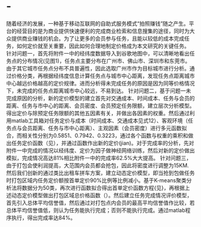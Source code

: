 # -
随着经济的发展，一种基于移动互联网的自助式服务模式“拍照赚钱”随之产生。平台的经营目的是为商业提供快速便利的完成商业检索和信息搜集的途径，同时为大众提供商业赚钱的机会。为了让更多的会员参与任务，且能以较低的成本完成任务，如何定价就至关重要，因此如何合理地制定价格成为本文研究的关键任务。
针对问题一，首先将附件一中的经纬度数据导入到谷歌地图中，可以清晰地看出任务点的分布情况(见图1)，任务点主要分布在广州市、佛山市、深圳市和东莞市。由于其它城市任务点分布不具普遍性，因此选取广州市作为目标城市进行分析。通过价格分类，再根据经纬度信息计算任务点与城市中心距离，发现任务点距离城市中心越远价格越高的定价规律。进而分析得未完成任务的原因是因为同等价格情况下，未完成的任务点距离城市中心较远，不易到达。
针对问题二，基于问题一未完成原因的分析，新的定价模型的建立首先对交通成本、时间成本、任务与会员的距离、任务与市中心的距离、会员密度、会员预定任务限额，建立层次分析模型。得出定价与除预定任务限额的其他五因素有关，并做出各因素的权重。然后通过利用matlab工具箱对任务定价与成本（时间成本、交通成本见式12）、客观环境（任务点与会员距离、任务与市中心距离）、主观因素（会员密度）进行多元函数拟合，而相关性分别为0.5851、0.7942、0.3223，通过各个函数与权重的乘积和做出任务定价函数（见），并通过函数作出新的定价(jian)。对于完成率的分析，先对附件一中完成的情况以经纬度、定价为因子做神经网络训练，然后对新的定价做出模拟，完成情况高达81%相比附件一中的完成率62.5%大大提高。
针对问题三，由于打包会使利润提高，大范围内会员都会抢包，因此将密度进行调整为15KM. 然后我们创新的通过类比出租车拼车方案，建立动态定价模型，即当抢到包做任务时打包区域内任务定价额按首单定价90%比例等比例减小。基于K-means聚类分析法将数据分为50类，再次进行函数拟合得出首单定价函数方程{见}，再根据上述动态定价模型做出打包区域总价格函数（）。然后建立任务完成情况评价模型，首先引入总体平均信誉值，然后通过对打包点内会员的最高平均信誉值作比较，若总体平均信誉值低，则认为任务能执行完成；否则不能执行完成。通过matlab程序执行，得出完成率达84%。
